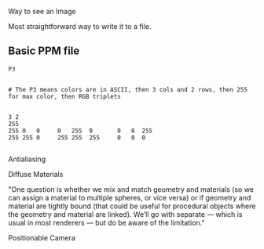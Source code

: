 Way to see an Image

Most straightforward way to write it to a file.

## Basic PPM file

```
P3


# The P3 means colors are in ASCII, then 3 cols and 2 rows, then 255 for max color, then RGB triplets


3 2
255
255 0   0     0   255  0       0   0  255
255 255 0     255 255  255     0   0  0


```


Antialiasing


Diffuse Materials

"One question is whether we mix and match geometry and materials (so we can assign a material to multiple spheres, or vice versa) or if geometry and material are tightly bound (that could be useful for procedural objects where the geometry and material are linked). We’ll go with separate — which is usual in most renderers — but do be aware of the limitation."


Positionable Camera